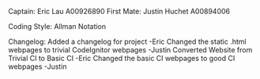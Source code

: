 Captain: 		Eric Lau 				A00926890
First Mate: 	Justin Huchet   		A00894006

Coding Style: Allman Notation

Changelog:
	Added a changelog for project -Eric
	Changed the static .html webpages to trivial CodeIgnitor webpages -Justin
	Converted Website from Trivial CI to Basic CI -Eric
	Changed the basic CI webpages to good CI webpages -Justin